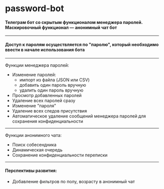 # password-bot
#### Телеграм бот со скрытым функционалом менеджера паролей. Маскировочный функционал — анонимный чат бот
---
#### Доступ к паролям осуществляется по "паролю", который необходимо ввести в начале использования бота
---
Функции менеджера паролей:
- Изменение паролей:
    - импорт из файла (JSON или CSV)
    - добавить один пароль вручную
    - удалить один пароль вручную
- Просмотр добавленных паролей
- Удаление всех паролей сразу
- Изменение "пароля"
- Удаление всех следов присутствия
- Автоматическое удаление сообщений менеджера паролей для сохранения конфиденциальности
---
Функции анонимного чата:
- Поиск собесендника
- Динамическая очередь
- Сохранение конфиденциальности переписки
---
#### Перспективы развития:
- Добавление фильтров по полу, возрасту в анонимный чат